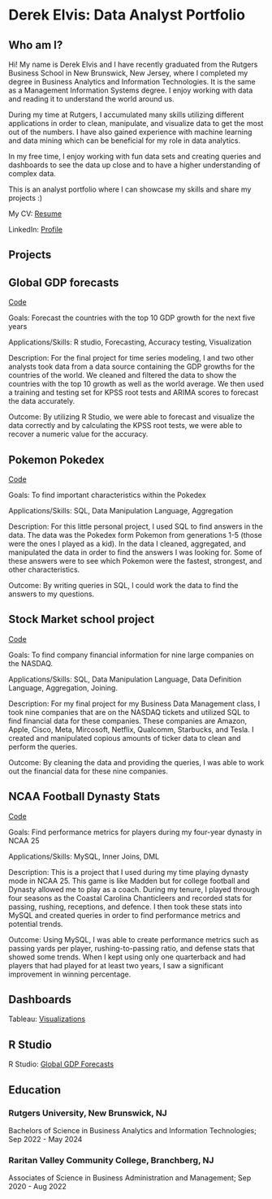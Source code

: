 # Derek Elvis: Data Analyst Portfolio

## Who am I?
Hi! My name is Derek Elvis and I have recently graduated from the Rutgers Business School in New Brunswick, New Jersey, where I completed my degree in Business Analytics and Information Technologies. It is the same as a Management Information Systems degree. I enjoy working with data and reading it to understand the world around us. 

During my time at Rutgers, I accumulated many skills utilizing different applications in order to clean, manipulate, and visualize data to get the most out of the numbers. I have also gained experience with machine learning and data mining which can be beneficial for my role in data analytics. 

In my free time, I enjoy working with fun data sets and creating queries and dashboards to see the data up close and to have a higher understanding of complex data. 

This is an analyst portfolio where I can showcase my skills and share my projects :)


My CV: [Resume](https://github.com/DerekElvis/portfolio/blob/main/Derek%20Elvis%20DA%20Resume..pdf)

LinkedIn: [Profile](https://www.linkedin.com/in/derek-elvis24/)


**Projects**
---------------------------------------------------------------------------------------------------------------------------------------------
## Global GDP forecasts
[Code](https://github.com/DerekElvis/portfolio/blob/main/TS_Final%20Project.pdf)

Goals: Forecast the countries with the top 10 GDP growth for the next five years

Applications/Skills: R studio, Forecasting, Accuracy testing, Visualization

Description: For the final project for time series modeling, I and two other analysts took data from a data source containing the GDP growths for the countries of the world. We cleaned and filtered the data to show the countries with the top 10 growth as well as the world average. We then used a training and testing set for KPSS root tests and ARIMA scores to forecast the data accurately.

Outcome: By utilizing R Studio, we were able to forecast and visualize the data correctly and by calculating the KPSS root tests, we were able to recover a numeric value for the accuracy. 


## Pokemon Pokedex
[Code](https://github.com/DerekElvis/portfolio/blob/main/Pokemon%20Project.sql)

Goals: To find important characteristics within the Pokedex

Applications/Skills: SQL, Data Manipulation Language, Aggregation

Description: For this little personal project, I used SQL to find answers in the data. The data was the Pokedex form Pokemon from generations 1-5 (those were the ones I played as a kid). In the data I cleaned, aggregated, and manipulated the data in order to find the answers I was looking for. Some of these answers were to see which Pokemon were the fastest, strongest, and other characteristics. 

Outcome: By writing queries in SQL, I could work the data to find the answers to my questions. 

## Stock Market school project
[Code](https://github.com/DerekElvis/portfolio/blob/main/Project%20Script%20copy.sql)

Goals: To find company financial information for nine large companies on the NASDAQ.

Applications/Skills: SQL, Data Manipulation Language, Data Definition Language, Aggregation, Joining.

Description: For my final project for my Business Data Management class, I took nine companies that are on the NASDAQ tickets and utilized SQL to find financial data for these companies. These companies are Amazon, Apple, Cisco, Meta, Mircosoft, Netflix, Qualcomm, Starbucks, and Tesla. I created and manipulated copious amounts of ticker data to clean and perform the queries. 

Outcome: By cleaning the data and providing the queries, I was able to work out the financial data for these nine companies.

## NCAA Football Dynasty Stats
[Code]()

Goals: Find performance metrics for players during my four-year dynasty in NCAA 25

Applications/Skills: MySQL, Inner Joins, DML

Description: This is a project that I used during my time playing dynasty mode in NCAA 25. This game is like Madden but for college football and Dynasty allowed me to play as a coach. During my tenure, I played through four seasons as the Coastal Carolina Chanticleers and recorded stats for passing, rushing, receptions, and defence. I then took these stats into MySQL and created queries in order to find performance metrics and potential trends. 

Outcome: Using MySQL, I was able to create performance metrics such as passing yards per player, rushing-to-passing ratio, and defense stats that showed some trends. When I kept using only one quarterback and had players that had played for at least two years, I saw a significant improvement in winning percentage. 




**Dashboards**
---------------------------------------------------------------------------------------------------------------------------------------------

Tableau: [Visualizations](https://public.tableau.com/app/profile/derek.elvis/viz/FootballDashboard_17242814551160/Dashboard1)

**R Studio**
---------------------------------------------------------------------------------------------------------------------------------------------

R Studio: [Global GDP Forecasts](https://github.com/DerekElvis/portfolio/blob/main/TS_Final%20Project.pdf)

**Education**
---------------------------------------------------------------------------------------------------------------------------------------------
### Rutgers University, New Brunswick, NJ
Bachelors of Science in Business Analytics and Information Technologies;  Sep 2022 - May 2024

### Raritan Valley Community College, Branchberg, NJ 
Associates of Science in Business Administration and Management; Sep 2020 - Aug 2022

